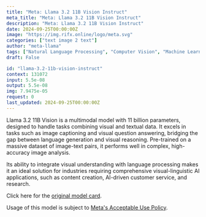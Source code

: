 ```yaml
---
title: "Meta: Llama 3.2 11B Vision Instruct"
meta_title: "Meta: Llama 3.2 11B Vision Instruct"
description: "Meta: Llama 3.2 11B Vision Instruct"
date: 2024-09-25T00:00:00Z
image: "https://img.rifx.online/logo/meta.svg"
categories: ["text image 2 text"]
author: "meta-llama"
tags: ["Natural Language Processing", "Computer Vision", "Machine Learning", "Generative AI", "Data Science"]
draft: False

id: "llama-3.2-11b-vision-instruct"
context: 131072
input: 5.5e-08
output: 5.5e-08
img: 7.9475e-05
request: 0
last_updated: 2024-09-25T00:00:00Z
---
```


Llama 3.2 11B Vision is a multimodal model with 11 billion parameters, designed to handle tasks combining visual and textual data. It excels in tasks such as image captioning and visual question answering, bridging the gap between language generation and visual reasoning. Pre-trained on a massive dataset of image-text pairs, it performs well in complex, high-accuracy image analysis.

Its ability to integrate visual understanding with language processing makes it an ideal solution for industries requiring comprehensive visual-linguistic AI applications, such as content creation, AI-driven customer service, and research.

Click here for the [original model card](https://github.com/meta-llama/llama-models/blob/main/models/llama3_2/MODEL_CARD_VISION.md).

Usage of this model is subject to [Meta's Acceptable Use Policy](https://www.llama.com/llama3/use-policy/).

